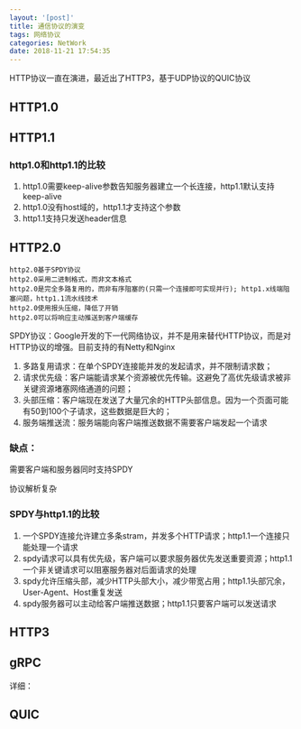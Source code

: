 ```yaml
---
layout: '[post]'
title: 通信协议的演变
tags: 网络协议
categories: NetWork
date: 2018-11-21 17:54:35
---
```

HTTP协议一直在演进，最近出了HTTP3，基于UDP协议的QUIC协议

<!-- more -->

## HTTP1.0 ##


## HTTP1.1 ##

### http1.0和http1.1的比较 ###

1. http1.0需要keep-alive参数告知服务器建立一个长连接，http1.1默认支持keep-alive
2. http1.0没有host域的，http1.1才支持这个参数
3. http1.1支持只发送header信息


## HTTP2.0 ##

	http2.0基于SPDY协议
	http2.0采用二进制格式，而非文本格式
	http2.0是完全多路复用的，而非有序阻塞的(只需一个连接即可实现并行); http1.x线端阻塞问题，http1.1流水线技术
	http2.0使用报头压缩，降低了开销
	http2.0可以将响应主动推送到客户端缓存
	
SPDY协议：Google开发的下一代网络协议，并不是用来替代HTTP协议，而是对HTTP协议的增强。目前支持的有Netty和Nginx

1. 多路复用请求：在单个SPDY连接能并发的发起请求，并不限制请求数；
2. 请求优先级：客户端能请求某个资源被优先传输。这避免了高优先级请求被非关键资源堵塞网络通道的问题；
3. 头部压缩：客户端现在发送了大量冗余的HTTP头部信息。因为一个页面可能有50到100个子请求，这些数据是巨大的；
4. 服务端推送流：服务端能向客户端推送数据不需要客户端发起一个请求

### 缺点： ###

需要客户端和服务器同时支持SPDY

协议解析复杂

### SPDY与http1.1的比较 ###

1. 一个SPDY连接允许建立多条stram，并发多个HTTP请求；http1.1一个连接只能处理一个请求
2. spdy请求可以具有优先级，客户端可以要求服务器优先发送重要资源；http1.1一个非关键请求可以阻塞服务器对后面请求的处理
3. spdy允许压缩头部，减少HTTP头部大小，减少带宽占用；http1.1头部冗余，User-Agent、Host重复发送
4. spdy服务器可以主动给客户端推送数据；http1.1只要客户端可以发送请求

## HTTP3 ##



## gRPC


详细：
## QUIC